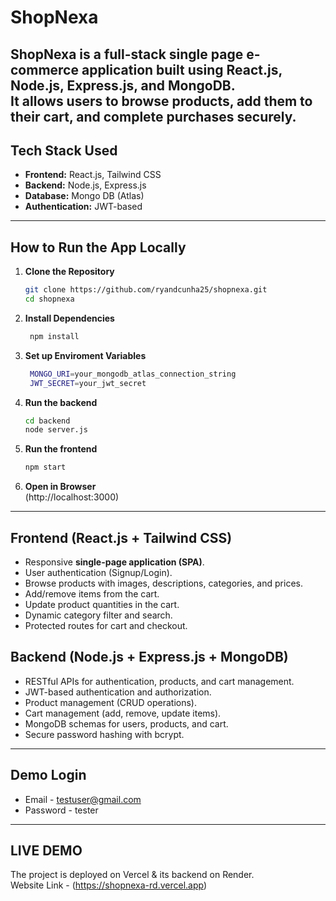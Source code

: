 # ShopNexa

ShopNexa is a full-stack single page e-commerce application built using React.js, Node.js, Express.js, and MongoDB.  
It allows users to browse products, add them to their cart, and complete purchases securely.
---

## Tech Stack Used
- **Frontend:** React.js, Tailwind CSS  
- **Backend:** Node.js, Express.js  
- **Database:** Mongo DB (Atlas)
- **Authentication:** JWT-based

---

## How to Run the App Locally

1. **Clone the Repository**
   ```bash
   git clone https://github.com/ryandcunha25/shopnexa.git
   cd shopnexa
   ```

2. **Install Dependencies**
   ```bash
    npm install
   ```

4. **Set up Enviroment Variables**
   ```bash
    MONGO_URI=your_mongodb_atlas_connection_string
    JWT_SECRET=your_jwt_secret
   ```

5. **Run the backend**
   ```bash
   cd backend
   node server.js
   ```

6. **Run the frontend**
   ```bash
   npm start
   ```

8. **Open in Browser** <br>
   (http://localhost:3000)

---

## Frontend (React.js + Tailwind CSS)
- Responsive **single-page application (SPA)**.
- User authentication (Signup/Login).
- Browse products with images, descriptions, categories, and prices.
- Add/remove items from the cart.
- Update product quantities in the cart.
- Dynamic category filter and search.
- Protected routes for cart and checkout.

## Backend (Node.js + Express.js + MongoDB)
- RESTful APIs for authentication, products, and cart management.
- JWT-based authentication and authorization.
- Product management (CRUD operations).
- Cart management (add, remove, update items).
- MongoDB schemas for users, products, and cart.
- Secure password hashing with bcrypt.
---

## Demo Login 
* Email - testuser@gmail.com
* Password - tester

---

## LIVE DEMO
The project is deployed on Vercel & its backend on Render. <br>
Website Link - (https://shopnexa-rd.vercel.app)
  
